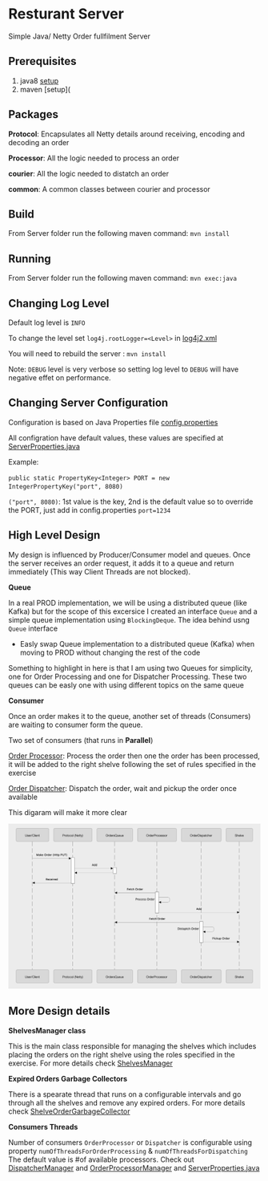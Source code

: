 # Resturant Server

Simple Java/ Netty Order fullfilment Server 

## Prerequisites

1. java8 [setup](https://www.oracle.com/java/technologies/javase-jre8-downloads.html)
2. maven [setup](

## Packages

**Protocol**: Encapsulates all Netty details around receiving, encoding and decoding an order 

**Processor**: All the logic needed to process an order 

**courier**: All the logic needed to distatch an order 

**common**: A common classes between courier and processor 

## Build 

From Server folder run the following maven command: `mvn install`

## Running 

From Server folder run the following maven command: `mvn exec:java`

## Changing Log Level

Default log level is `INFO` 

To change the level  set `log4j.rootLogger=<Level>` in [log4j2.xml](./src/main/resources/log4j.properties)

You will need to rebuild the server : `mvn install`

Note: `DEBUG` level is very verbose so setting log level to `DEBUG` will have negative effet on performance.

## Changing Server Configuration

Configuration is based on Java Properties file [config.properties](./src/main/resources/config.properties)

All configration have default values, these values are specified at [ServerProperties.java](./src/main/java/common/ServerProperties.java) 

Example: 

`public static PropertyKey<Integer> PORT = new IntegerPropertyKey("port", 8080)`

`("port", 8080)`: 1st value is the key, 2nd is the default value so to override the PORT, just add in config.properties `port=1234`

## High Level Design 

My design is influenced by Producer/Consumer model and queues. Once the server receives an order request, it adds it to a queue and return immediately (This way Client Threads are not blocked). 

**Queue** 

In a real PROD implementation, we will be using a distributed queue (like Kafka) but for the scope of this excersice I created an interface `Queue` and a simple queue implementation using `BlockingDeque`. The idea behind usng `Queue` interface 

* Easly swap Queue implementation to a distributed queue (Kafka) when moving to PROD without changing the rest of the code

Something to highlight in here is that I am using two Queues for simplicity, one for Order Processing and one for Dispatcher Processing. These two queues can be easly one with using different topics on the same queue

**Consumer**

Once an order makes it to the queue, another set of threads (Consumers) are waiting to consumer form the queue. 

Two set of consumers (that runs in **Parallel**)

<u>Order Processor</u>: Process the order then one the order has been processed, it will be added to the right shelve following the set of rules specified in the exercise   

<u>Order Dispatcher</u>: Dispatch the order, wait and pickup the order once available 

This digaram will make it more clear 

![sequence_diagram](src/main/resources/docs/sequence_diagram_1.png)

## More Design details 

**ShelvesManager class** 

This is the main class responsible for managing the shelves which includes placing the orders on the right shelve using the roles specified in the exercise. For more details check [ShelvesManager](./src/main/java/common/ShelvesManager.java) 

**Expired Orders Garbage Collectors**

There is a spearate thread that runs on a configurable intervals and go through all the shelves and remove any expired orders. For more details check [ShelveOrderGarbageCollector](./src/main/java/common/ShelvesManager.java)

**Consumers Threads**

Number of consumers `OrderProcessor` or `Dispatcher` is configurable using property `numOfThreadsForOrderProcessing` & `numOfThreadsForDispatching` The default value is #of available processors. Check out [DispatcherManager](./src/main/java/courier/DispatcherManager.java) and [OrderProcessorManager](./src/main/java/processor/OrderProcessorManager.java) and [ServerProperties.java](./src/main/java/common/ServerProperties.java) 







